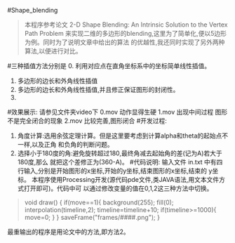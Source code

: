 #Shape_blending
>本程序参考论文 2-D Shape Blending: An Intrinsic Solution to the Vertex Path Problem
来实现二维的多边形的blending,这里为了简单化,便以5边形为例。同时为了说明文章中给出的算法 的优越性,我还同时实现了另外两种算法,以便进行对比。

#三种插值方法分别是
0. 利用对应点在直角坐标系中的坐标简单线性插值。
1. 多边形的边长和外角线性插值
2. 多边形的边长和外角线性插值,并且修正保证图形的封闭性。
3. 
#效果展示:
请参见文件夹video下
0.mov 动作显得生硬
1.mov 出现中间过程 图形不是完全闭合的现象 2.mov 比较完善,图形闭合
#开发过程:
1. 角度计算:选用余弦定理计算。但是这里要考虑到计算alpha和theta的起始点不一样,以及正角 和负角的判断问题。
2. 选择小于180度的角:避免旋转超过180,最终角减去起始角的差(记为A)若大于180度,那么 就把这个差修正为(360-A)。
#代码说明:
输入文件 in.txt 中有四行输入,分别是开始图形的x坐标,开始的y坐标,结束图形的x坐标,结束的 y坐标。
本程序使用Processing开发(源代码pde文件,类JAVA语法,用文本文件方式打开即可)。代码中可 以通过修改变量的值在0,1,2这三种方法中切换。
>void draw() {
if(move==1){ 
  background(255);
  fill(0); 
  interpolation(timeline,2); 
  timeline=timeline+10; 
  if(timeline>=1000){
    move=0; 
    }
}
saveFrame("frames/####.png"); }

最重输出的程序是用论文中的方法,即方法2。
